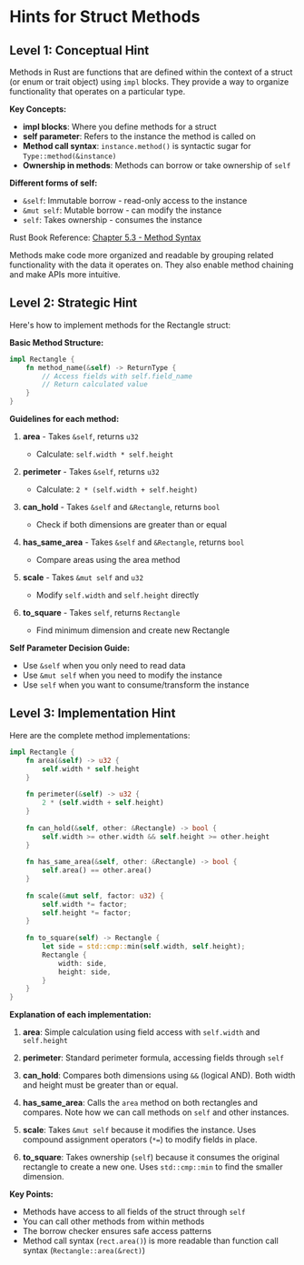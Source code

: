 # Hints for Struct Methods

## Level 1: Conceptual Hint

Methods in Rust are functions that are defined within the context of a struct (or enum or trait object) using `impl` blocks. They provide a way to organize functionality that operates on a particular type.

**Key Concepts:**
- **impl blocks**: Where you define methods for a struct
- **self parameter**: Refers to the instance the method is called on
- **Method call syntax**: `instance.method()` is syntactic sugar for `Type::method(&instance)`
- **Ownership in methods**: Methods can borrow or take ownership of `self`

**Different forms of self:**
- `&self`: Immutable borrow - read-only access to the instance
- `&mut self`: Mutable borrow - can modify the instance
- `self`: Takes ownership - consumes the instance

Rust Book Reference: [Chapter 5.3 - Method Syntax](https://doc.rust-lang.org/book/ch05-03-method-syntax.html)

Methods make code more organized and readable by grouping related functionality with the data it operates on. They also enable method chaining and make APIs more intuitive.

## Level 2: Strategic Hint

Here's how to implement methods for the Rectangle struct:

**Basic Method Structure:**
```rust
impl Rectangle {
    fn method_name(&self) -> ReturnType {
        // Access fields with self.field_name
        // Return calculated value
    }
}
```

**Guidelines for each method:**

1. **area** - Takes `&self`, returns `u32`
   - Calculate: `self.width * self.height`

2. **perimeter** - Takes `&self`, returns `u32`
   - Calculate: `2 * (self.width + self.height)`

3. **can_hold** - Takes `&self` and `&Rectangle`, returns `bool`
   - Check if both dimensions are greater than or equal

4. **has_same_area** - Takes `&self` and `&Rectangle`, returns `bool`
   - Compare areas using the area method

5. **scale** - Takes `&mut self` and `u32`
   - Modify `self.width` and `self.height` directly

6. **to_square** - Takes `self`, returns `Rectangle`
   - Find minimum dimension and create new Rectangle

**Self Parameter Decision Guide:**
- Use `&self` when you only need to read data
- Use `&mut self` when you need to modify the instance
- Use `self` when you want to consume/transform the instance

## Level 3: Implementation Hint

Here are the complete method implementations:

```rust
impl Rectangle {
    fn area(&self) -> u32 {
        self.width * self.height
    }
    
    fn perimeter(&self) -> u32 {
        2 * (self.width + self.height)
    }
    
    fn can_hold(&self, other: &Rectangle) -> bool {
        self.width >= other.width && self.height >= other.height
    }
    
    fn has_same_area(&self, other: &Rectangle) -> bool {
        self.area() == other.area()
    }
    
    fn scale(&mut self, factor: u32) {
        self.width *= factor;
        self.height *= factor;
    }
    
    fn to_square(self) -> Rectangle {
        let side = std::cmp::min(self.width, self.height);
        Rectangle {
            width: side,
            height: side,
        }
    }
}
```

**Explanation of each implementation:**

1. **area**: Simple calculation using field access with `self.width` and `self.height`

2. **perimeter**: Standard perimeter formula, accessing fields through `self`

3. **can_hold**: Compares both dimensions using `&&` (logical AND). Both width and height must be greater than or equal.

4. **has_same_area**: Calls the `area` method on both rectangles and compares. Note how we can call methods on `self` and other instances.

5. **scale**: Takes `&mut self` because it modifies the instance. Uses compound assignment operators (`*=`) to modify fields in place.

6. **to_square**: Takes ownership (`self`) because it consumes the original rectangle to create a new one. Uses `std::cmp::min` to find the smaller dimension.

**Key Points:**
- Methods have access to all fields of the struct through `self`
- You can call other methods from within methods
- The borrow checker ensures safe access patterns
- Method call syntax (`rect.area()`) is more readable than function call syntax (`Rectangle::area(&rect)`)